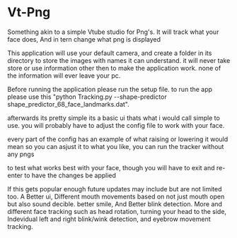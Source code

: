 # Vt-Png
Something akin to a simple Vtube studio for Png's. It will track what your face does, And in tern change what png is displayed

This application will use your default camera, and create a folder in its directory to store the images with names it can understand. it will never take store or use information other then to make the application work. none of the information will ever leave your pc.

Before running the application please run the setup file. to run the app please use this "python Tracking.py --shape-predictor shape_predictor_68_face_landmarks.dat".

afterwards its pretty simple its a basic ui thats what i would call simple to use. you will probably have to adjust the config file to work with your face.

every part of the config has an example of what raising or lowering it would mean so you can asjust it to what you like, you can run the tracker without any pngs

to test what works best with your face, though you will have to exit and re-enter to have the changes be applied

If this gets popular enough future updates may include but are not limited too. A Better ui, Different mouth movements based on not just mouth open but also sound decible. better smile, And Better blink detection. More and different face tracking such as head rotation, turning your head to the side, Indevidual left and right blink/wink detection, and eyebrow movement tracking.
